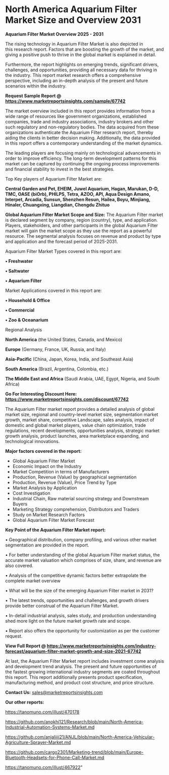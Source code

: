 # North America Aquarium Filter Market Size and Overview 2031

<Strong> Aquarium Filter Market Overview 2025 - 2031</strong>

The rising technology in Aquarium Filter Market is also depicted in this research report. Factors that are boosting the growth of the market, and giving a positive push to thrive in the global market is explained in detail.

Furthermore, the report highlights on emerging trends, significant drivers, challenges, and opportunities, providing all necessary data for thriving in the industry. This report market research offers a comprehensive perspective, including an in-depth analysis of the present and future scenarios within the industry.

<strong>Request Sample Report @ <a href=https://www.marketreportsinsights.com/sample/67742>https://www.marketreportsinsights.com/sample/67742</a></strong>

The market overview included in this report provides information from a wide range of resources like government organizations, established companies, trade and industry associations, industry brokers and other such regulatory and non-regulatory bodies. The data acquired from these organizations authenticate the Aquarium Filter research report, thereby aiding the clients in better decision making. Additionally, the data provided in this report offers a contemporary understanding of the market dynamics.

The leading players are focusing mainly on technological advancements in order to improve efficiency. The long-term development patterns for this market can be captured by continuing the ongoing process improvements and financial stability to invest in the best strategies.

Top Key players of Aquarium Filter Market are:

<strong>Central Garden and Pet, EHEIM, Juwel Aquarium, Hagan, Marukan, D-D, TMC, OASE (biOrb), PHILPS, Tetra, AZOO, API, Aqua Design Amano, Interpet, Arcadia, Sunsun, Shenzhen Resun, Hailea, Boyu, Minjiang, Hinaler, Chuangxing, Liangdian, Chengdu Zhituo</strong>

<strong><b>Global Aquarium Filter Market Scope and Size:</b></strong>
The Aquarium Filter market is declared segment by company, region (country), type, and application. Players, stakeholders, and other participants in the global Aquarium Filter market will gain the market scope as they use the report as a powerful resource. The segmental analysis focuses on revenue and product by type and application and the forecast period of 2025-2031.

Aquarium Filter Market Types covered in this report are:

<strong>• Freshwater

• Saltwater

• Aquarium Filter</strong>

Market Applications covered in this report are:

<strong>• Household & Office

• Commercial

• Zoo & Oceanarium</strong> 

Regional Analysis

<strong>North America</strong> (the United States, Canada, and Mexico)

<strong>Europe</strong> (Germany, France, UK, Russia, and Italy)

<strong>Asia-Pacific</strong> (China, Japan, Korea, India, and Southeast Asia)

<strong>South America</strong> (Brazil, Argentina, Colombia, etc.)

<strong>The Middle East and Africa</strong> (Saudi Arabia, UAE, Egypt, Nigeria, and South Africa)

<strong>Go For Interesting Discount Here: <a href=https://www.marketreportsinsights.com/discount/67742>https://www.marketreportsinsights.com/discount/67742</a></strong>

The Aquarium Filter market report provides a detailed analysis of global market size, regional and country-level market size, segmentation market growth, market share, competitive Landscape, sales analysis, impact of domestic and global market players, value chain optimization, trade regulations, recent developments, opportunities analysis, strategic market growth analysis, product launches, area marketplace expanding, and technological innovations.

<strong><b>Major factors covered in the report:</b></strong>
<ul>
  <li>Global Aquarium Filter Market </li>
  <li>Economic Impact on the Industry</li>
  <li>Market Competition in terms of Manufacturers</li>
  <li>Production, Revenue (Value) by geographical segmentation</li>
  <li>Production, Revenue (Value), Price Trend by Type</li>
  <li>Market Analysis by Application</li>
  <li>Cost Investigation</li>
  <li>Industrial Chain, Raw material sourcing strategy and Downstream Buyers</li>
  <li>Marketing Strategy comprehension, Distributors and Traders</li>
  <li>Study on Market Research Factors</li>
  <li>Global Aquarium Filter Market Forecast</li>
</ul>

<strong><b>Key Point of the Aquarium Filter Market report:</b></strong>

• Geographical distribution, company profiling, and various other market segmentation are provided in the report.

• For better understanding of the global Aquarium Filter market status, the accurate market valuation which comprises of size, share, and revenue are also covered.

• Analysis of the competitive dynamic factors better extrapolate the complete market overview

• What will be the size of the emerging Aquarium Filter market in 2031?

• The latest trends, opportunities and challenges, and growth drivers provide better construal of the Aquarium Filter Market.

• In-detail industrial analysis, sales study, and production understanding shed more light on the future market growth rate and scope.

• Report also offers the opportunity for customization as per the customer request.

<strong><b>View Full Report @ <a href=https://www.marketreportsinsights.com/industry-forecast/aquarium-filter-market-growth-and-size-2021-67742>https://www.marketreportsinsights.com/industry-forecast/aquarium-filter-market-growth-and-size-2021-67742</a></b></strong>


At last, the Aquarium Filter Market report includes investment come analysis and development trend analysis. The present and future opportunities of the fastest growing international industry segments are coated throughout this report. This report additionally presents product specification, manufacturing method, and product cost structure, and price structure.

<strong>Contact Us:</strong>
sales@marketreportsinsights.com

<strong>Our other reports:</strong>

<a href=https://tanomuno.com/illust/470178>https://tanomuno.com/illust/470178</a>

<a href=https://github.com/anokhi121/Research/blob/main/North-America-Industrial-Automation-Systems-Market.md>https://github.com/anokhi121/Research/blob/main/North-America-Industrial-Automation-Systems-Market.md</a>

<a href=https://github.com/anjaliiii21/ANJL/blob/main/North-America-Vehicular-Agriculture-Sprayer-Market.md>https://github.com/anjaliiii21/ANJL/blob/main/North-America-Vehicular-Agriculture-Sprayer-Market.md</a>

<a href=https://github.com/cargo2301/Marketing-trend/blob/main/Europe-Bluetooth-Headsets-for-Phone-Call-Market.md>https://github.com/cargo2301/Marketing-trend/blob/main/Europe-Bluetooth-Headsets-for-Phone-Call-Market.md</a>

<a href=https://tanomuno.com/illust/467922>https://tanomuno.com/illust/467922</a>"
